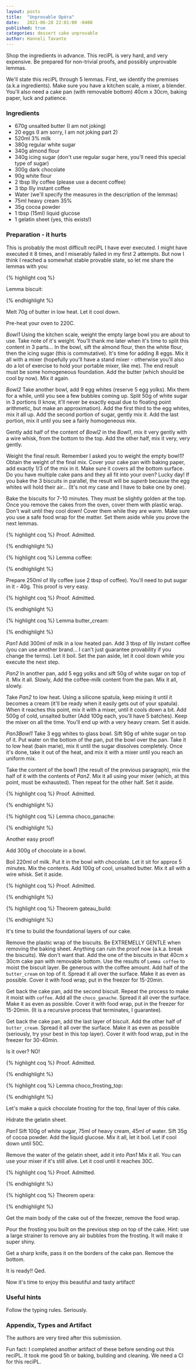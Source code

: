 ```yaml
---
layout: posts
title:  "Unprovable Opéra"
date:   2021-06-28 22:01:00 -0400
published: true
categories: dessert cake unprovable
author: Hanneli Tavante
---
```


Shop the ingredients in advance. This reciPL is very hard, and very expensive. Be prepared for non-trivial proofs, and possibly unprovable lemmas.

We'll state this reciPL through 5 lemmas. First, we identify the premises (a.k.a ingredients). Make sure you have a kitchen scale, a mixer, a blender. You'll also need a cake pan (with removable bottom) 40cm x 30cm, baking paper, luck and patience. 

### Ingredients



* 670g unsalted butter (I am not joking)
* 20 eggs (I am sorry, I am not joking part 2)
* 520ml 3% milk
* 380g regular white sugar
* 340g almond flour
* 340g icing sugar (don't use regular sugar here, you'll need this special type of sugar)
* 300g dark chocolate
* 90g white flour
* 2 tbsp Illy coffee (please use a decent coffee)
* 3 tbp Illy instant coffee
* Water (we'll specify the measures in the description of the lemmas)
* 75ml heavy cream 35%
* 35g cocoa powder
* 1 tbsp (15ml) liquid glucose
* 1 gelatin sheet (yes, this exists!)



### Preparation - it hurts

This is probably the most difficult reciPL I have ever executed. I might have executed it 8 times, and I miserably failed in my first 2 attempts. But now I think I reached a somewhat stable provable state, so let me share the lemmas with you:

{% highlight coq %}

Lemma biscuit: 

{% endhighlight %}

Melt 70g of butter in low heat. Let it cool down. 

Pre-heat your oven to 220C.

_Bowl1_ Using the kitchen scale, weight the empty large bowl you are about to use. Take note of it's weight. You'll thank me later when it's time to split this content in 3 parts... In the bowl, sift the almond flour, then the white flour, then the icing sugar (this is commutative). It's time for adding 8 eggs. Mix it all with a mixer (hopefully you'll have a stand mixer - otherwise you'll also do a lot of exercise to hold your portable mixer, like me). The end result must be some homogeneous foundation. Add the butter (which should be cool by now). Mix it again. 

_Bowl2_ Take another bowl, add 9 egg whites (reserve 5 egg yolks). Mix them for a while, until you see a few bubbles coming up. Split 50g of white sugar in 3 portions (I know, it'll never be exactly equal due to floating point arithmetic, but make an approximation). Add the first third to the egg whites, mix it all up. Add the second portion of sugar, gently mix it. Add the last portion, mix it until you see a fairly homogeneous mix.

Gently add half of the content of _Bowl2_ in the _Bowl1_, mix it very gently with a wire whisk, from the bottom to the top. Add the other half, mix it very, very gently. 

Weight the final result. Remember I asked you to weight the empty bowl1? Obtain the weight of the final mix. Cover your cake pan with baking paper, add exactly 1/3 of the mix in it. Make sure it covers all the bottom surface. Do you have multiple cake pans and they all fit into your oven? Lucky day! If you bake the 3 biscuits in parallel, the result will be _superb_ because the egg whites will hold their air... (It's not my case and I have to bake one by one). 

Bake the biscuits for 7-10 minutes. They must be slightly golden at the top. Once you remove the cakes from the oven, cover them with plastic wrap. Don't wait until they cool down! Cover them while they are warm. Make sure you use a safe food wrap for the matter. Set them aside while you prove the next lemmas.

{% highlight coq %}
Proof.
Admitted.

{% endhighlight %}


{% highlight coq %}
Lemma coffee:

{% endhighlight %}

Prepare 250ml of Illy coffee (use 2 tbsp of coffee). You'll need to put sugar in it - 40g. This proof is very easy. 


{% highlight coq %}
Proof.
Admitted.

{% endhighlight %}


{% highlight coq %}
Lemma butter_cream:

{% endhighlight %}

_Pan1_ Add 300ml of milk in a low heated pan. Add 3 tbsp of Illy instant coffee (you can use another brand... I can't just guarantee provability if you change the terms). Let it boil. Set the pan aside, let it cool down while you execute the next step.

_Pan2_ In another pan, add 5 egg yolks and sift 50g of white sugar on top of it. Mix it all. Slowly, Add the coffee-milk content from the pan. Mix it all, slowly. 

Take _Pan2_ to low heat. Using a silicone spatula, keep mixing it until it becomes a cream (it'll be ready when it easily gets out of your spatula). When it reaches this point, mix it with a mixer, until it cools down a bit. Add 500g of cold, unsalted butter (Add 100g each, you'll have 5 batches). Keep the mixer on all the time. You'll end up with a very heavy cream. Set it aside.

_Pan3Bowl1_ Take 3 egg whites to glass bowl. Sift 90g of white sugar on top of it. Put water on the bottom of the pan, put the bowl over the pan. Take it to low heat (bain marie), mix it until the sugar dissolves completely. Once it's done, take it out of the heat, and mix it with a mixer until you reach an uniform mix. 

Take the content of the bowl1 (the result of the previous paragraph), mix the half of it with the contents of _Pan2_. Mix it all using your mixer (which, at this point, must be exhausted). Then repeat for the other half. Set it aside.


{% highlight coq %}
Proof.
Admitted.

{% endhighlight %}


{% highlight coq %}
Lemma choco_ganache:

{% endhighlight %}

Another easy proof!

Add 300g of chocolate in a bowl.

Boil 220ml of milk. Put it in the bowl with chocolate. Let it sit for approx 5 minutes. Mix the contents. Add 100g of cool, unsalted butter. Mix it all  with a wire whisk. Set it aside.


{% highlight coq %}
Proof.
Admitted.

{% endhighlight %}


{% highlight coq %}
Theorem gateau_build:

{% endhighlight %}


It's time to build the foundational layers of our cake.

Remove the plastic wrap of the biscuits. Be EXTREMELLY GENTLE when removing the baking sheet. Anything can ruin the proof now (a.k.a. break the biscuits). We don't want that. Add the one of the biscuits in that 40cm x 30cm cake pan with removable bottom. Use the results of `Lemma coffee` to moist the biscuit layer. Be generous with the coffee amount. Add half of the `butter_cream` on top of it. Spread it all over the surface. Make it as even as possible. Cover it with food wrap, put in the freezer for 15-20min.

Get back the cake pan, add the second biscuit. Repeat the process to make it moist with `coffee`. Add all the `choco_ganache`. Spread it all over the surface. Make it as even as possible. Cover it with food wrap, put in the freezer for 15-20min. (It is a recursive process that terminates, I guarantee). 

Get back the cake pan, add the last layer of biscuit. Add the other half of `butter_cream`. Spread it all over the surface. Make it as even as possible (seriously, try your best in this top layer). Cover it with food wrap, put in the freezer for 30-40min.

Is it over? NO!

{% highlight coq %}
Proof.
Admitted.

{% endhighlight %}


{% highlight coq %}
Lemma choco_frosting_top:

{% endhighlight %}

Let's make a quick chocolate frosting for the top, final layer of this cake. 

Hidrate the gelatin sheet. 

_Pan1_ Sift 100g of white sugar, 75ml of heavy cream, 45ml of water. Sift 35g of cocoa powder. Add the liquid glucose.  Mix it all, let it boil. Let if cool down until 50C. 

Remove the water of the gelatin sheet, add it into _Pan1_ Mix it all. You can use your mixer if it's still alive. Let it cool until it reaches 30C. 

{% highlight coq %}
Proof.
Admitted.

{% endhighlight %}


{% highlight coq %}
Theorem opera:

{% endhighlight %}

Get the main body of the cake out of the freezer, remove the food wrap. 

Pour the frosting you built on the previous step on top of the cake. Hint: use a large strainer to remove any air bubbles from the frosting. It will make it super shiny. 

Get a sharp knife, pass it on the borders of the cake pan. Remove the bottom.

It is ready!! Qed.

Now it's time to enjoy this beautiful and tasty artifact!

### Useful hints

Follow the typing rules. Seriously.




### Appendix, Types and Artifact

The authors are very tired after this submission. 

Fun fact: I completed another artifact of these before sending out this reciPL. It took me good 5h or baking, building and cleaning. We need a CI for this reciPL. 

